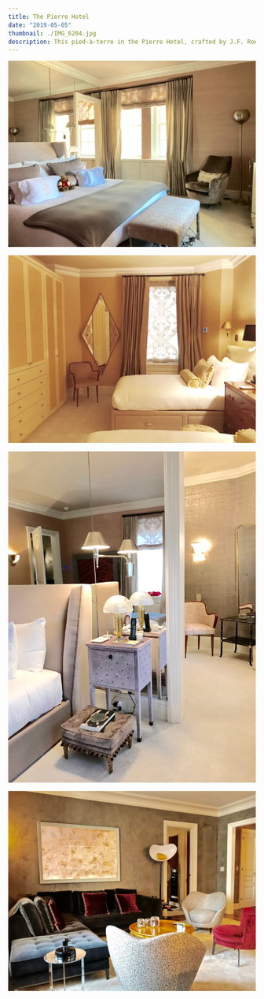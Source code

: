 ```yaml
---
title: The Pierre Hotel
date: "2019-05-05"
thumbnail: ./IMG_6204.jpg
description: This pied-à-terre in the Pierre Hotel, crafted by J.F. Roesemann Builders, shines with rich and varied textures.  Custom plaster crown mouldings elevate the rooms, Venetian Plaster walls create warmth and high-gloss cabinetry pops with a bold cherry color. This project was brought to fruition by an all-female management and design team.   Our direct and open communication with the Brazil-based design team and client made this project run smoothly to create an international home away from home. This is one of several custom homes we have recently created for internationally based clients.
---
```


<div class="kg-card kg-image-card kg-width-wide">

![Clean lines](./IMG_62111.jpg)

![Clean lines](./IMG_62561.jpg)

![Clean lines](./IMG_62371.jpg)

![Clean lines](./IMG_62102.jpg)

</div>
